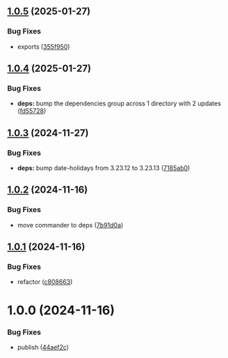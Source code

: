 ## [1.0.5](https://github.com/kamdz/dutyhours/compare/v1.0.4...v1.0.5) (2025-01-27)


### Bug Fixes

* exports ([355f950](https://github.com/kamdz/dutyhours/commit/355f95000ec54f9c9d6844d0aab4b059c1989e71))

## [1.0.4](https://github.com/kamdz/dutyhours/compare/v1.0.3...v1.0.4) (2025-01-27)


### Bug Fixes

* **deps:** bump the dependencies group across 1 directory with 2 updates ([fd55728](https://github.com/kamdz/dutyhours/commit/fd557284ca8869ee544f4ceab97a2ee20ab5974a))

## [1.0.3](https://github.com/kamdz/dutyhours/compare/v1.0.2...v1.0.3) (2024-11-27)


### Bug Fixes

* **deps:** bump date-holidays from 3.23.12 to 3.23.13 ([7185ab0](https://github.com/kamdz/dutyhours/commit/7185ab056c5970ae60e9ed38a3d26ff49250bdb3))

## [1.0.2](https://github.com/kamdz/dutyhours/compare/v1.0.1...v1.0.2) (2024-11-16)


### Bug Fixes

* move commander to deps ([7b91d0a](https://github.com/kamdz/dutyhours/commit/7b91d0a90641e0ba0c3ef9a7b072ef7b2d4edf2c))

## [1.0.1](https://github.com/kamdz/dutyhours/compare/v1.0.0...v1.0.1) (2024-11-16)


### Bug Fixes

* refactor ([c808663](https://github.com/kamdz/dutyhours/commit/c8086633613943e0e8ce0898c2d1f14aefd903dc))

# 1.0.0 (2024-11-16)


### Bug Fixes

* publish ([44aef2c](https://github.com/kamdz/dutyhours/commit/44aef2c5d156ae3179aa34fcb60f5ba20a8800a0))
